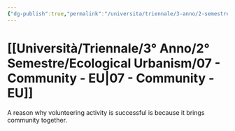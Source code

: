 ```yaml
---
{"dg-publish":true,"permalink":"/universita/triennale/3-anno/2-semestre/ecological-urbanism/07-community-eu/","tags":["UNI"]}
---
```


# [[Università/Triennale/3° Anno/2° Semestre/Ecological Urbanism/07 - Community - EU\|07 - Community - EU]]


A reason why volunteering activity is successful is because it brings community together.




